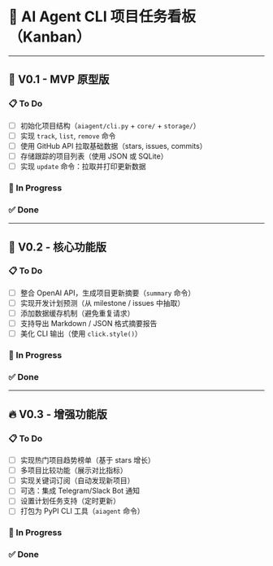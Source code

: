 # 📌 AI Agent CLI 项目任务看板（Kanban）

---

## 🧪 V0.1 - MVP 原型版

### 📋 To Do

- [ ] 初始化项目结构（`aiagent/cli.py` + `core/` + `storage/`）
- [ ] 实现 `track`, `list`, `remove` 命令
- [ ] 使用 GitHub API 拉取基础数据（stars, issues, commits）
- [ ] 存储跟踪的项目列表（使用 JSON 或 SQLite）
- [ ] 实现 `update` 命令：拉取并打印更新数据

### 🚧 In Progress
<!-- 正在做的任务放这里 -->

### ✅ Done
<!-- 完成的任务放这里 -->

---

## 🤖 V0.2 - 核心功能版

### 📋 To Do

- [ ] 整合 OpenAI API，生成项目更新摘要（`summary` 命令）
- [ ] 实现开发计划预测（从 milestone / issues 中抽取）
- [ ] 添加数据缓存机制（避免重复请求）
- [ ] 支持导出 Markdown / JSON 格式摘要报告
- [ ] 美化 CLI 输出（使用 `click.style()`）

### 🚧 In Progress
<!-- 正在做的任务放这里 -->

### ✅ Done
<!-- 完成的任务放这里 -->

---

## 🔥 V0.3 - 增强功能版

### 📋 To Do
- [ ] 实现热门项目趋势榜单（基于 stars 增长）
- [ ] 多项目比较功能（展示对比指标）
- [ ] 实现关键词订阅（自动发现新项目）
- [ ] 可选：集成 Telegram/Slack Bot 通知
- [ ] 设置计划任务支持（定时更新）
- [ ] 打包为 PyPI CLI 工具（`aiagent` 命令）

### 🚧 In Progress
<!-- 正在做的任务放这里 -->

### ✅ Done
<!-- 完成的任务放这里 -->
